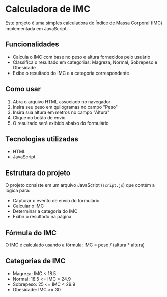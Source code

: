 # Calculadora de IMC

Este projeto é uma simples calculadora de Índice de Massa Corporal (IMC) implementada em JavaScript.

## Funcionalidades

- Calcula o IMC com base no peso e altura fornecidos pelo usuário
- Classifica o resultado em categorias: Magreza, Normal, Sobrepeso e Obesidade
- Exibe o resultado do IMC e a categoria correspondente

## Como usar

1. Abra o arquivo HTML associado no navegador
2. Insira seu peso em quilogramas no campo "Peso"
3. Insira sua altura em metros no campo "Altura"
4. Clique no botão de envio
5. O resultado será exibido abaixo do formulário

## Tecnologias utilizadas

- HTML
- JavaScript

## Estrutura do projeto

O projeto consiste em um arquivo JavaScript (`script.js`) que contém a lógica para:

- Capturar o evento de envio do formulário
- Calcular o IMC
- Determinar a categoria do IMC
- Exibir o resultado na página

## Fórmula do IMC

O IMC é calculado usando a fórmula:
IMC = peso / (altura \* altura)

## Categorias de IMC

- Magreza: IMC < 18.5
- Normal: 18.5 <= IMC < 24.9
- Sobrepeso: 25 <= IMC < 29.9
- Obesidade: IMC >= 30
